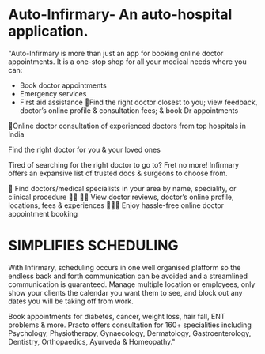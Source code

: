 # Auto-Infirmary- An auto-hospital application.
"Auto-Infirmary is more than just an app for booking online doctor appointments. It is a one-stop shop for all your medical needs where you can:

- Book doctor appointments
- Emergency services
- First aid assistance
🔅Find the right doctor closest to you; view feedback, doctor’s online profile & consultation fees; & book Dr appointments

🔅Online doctor consultation of experienced doctors from top hospitals in India

Find the right doctor for you & your loved ones

Tired of searching for the right doctor to go to? Fret no more! Infirmary offers an expansive list of trusted docs & surgeons to choose from.

🔎 Find doctors/medical specialists in your area by name, speciality, or clinical procedure
👍🏽 👎🏽 View doctor reviews, doctor’s online profile, locations, fees & experiences
👩🏽‍⚕️ Enjoy hassle-free online doctor appointment booking

# SIMPLIFIES SCHEDULING
With Infirmary, scheduling occurs in one well organised platform so the endless back and forth communication can be avoided and a streamlined communication is guaranteed. Manage multiple location or employees, only show your clients the calendar you want them to see, and block out any dates you will be taking off from work.

Book appointments for diabetes, cancer, weight loss, hair fall, ENT problems & more. Practo offers consultation for 160+ specialities including Psychology, Physiotherapy, Gynaecology, Dermatology, Gastroenterology, Dentistry, Orthopaedics, Ayurveda & Homeopathy."



